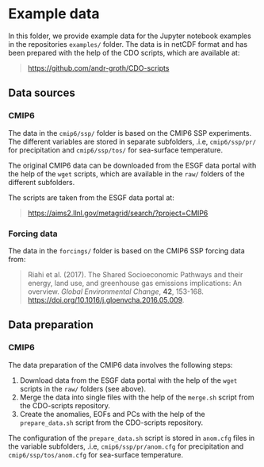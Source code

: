 # Example data

In this folder, we provide example data for the Jupyter notebook examples in the repositories `examples/` folder. The data is in netCDF format and has been prepared with the help of the CDO scripts, which are available at:

> https://github.com/andr-groth/CDO-scripts

## Data sources

### CMIP6

The data in the `cmip6/ssp/` folder is based on the CMIP6 SSP experiments. The different variables are stored in separate subfolders, .i.e, `cmip6/ssp/pr/` for precipitation and `cmip6/ssp/tos/` for sea-surface temperature.

The original CMIP6 data can be downloaded from the ESGF data portal with the help of the `wget` scripts, which are available in the `raw/` folders of the different subfolders.

The scripts are taken from the ESGF data portal at:

> https://aims2.llnl.gov/metagrid/search/?project=CMIP6

### Forcing data

The data in the `forcings/` folder is based on the CMIP6 SSP forcing data from:

> Riahi et al. (2017). The Shared Socioeconomic Pathways and their energy, land use, and greenhouse gas emissions implications: An overview. _Global Environmental Change_, __42__, 153-168. https://doi.org/10.1016/j.gloenvcha.2016.05.009.

## Data preparation

### CMIP6

The data preparation of the CMIP6 data involves the following steps:

1. Download data from the ESGF data portal with the help of the `wget` scripts in the `raw/` folders (see above).
2. Merge the data into single files with the help of the `merge.sh` script from the CDO-scripts repository.
3. Create the anomalies, EOFs and PCs with the help of the `prepare_data.sh` script from the CDO-scripts repository.

The configuration of the `prepare_data.sh` script is stored in `anom.cfg` files in the variable subfolders, .i.e, `cmip6/ssp/pr/anom.cfg` for precipitation and `cmip6/ssp/tos/anom.cfg` for sea-surface temperature.